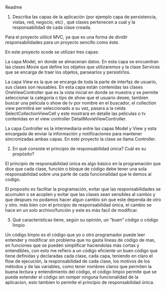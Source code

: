 
Readme

1. Describa las capas de la aplicación (por ejemplo capa de persistencia, vistas, red, negocio, etc) ,
qué clases pertenecen a cual  y la responsabilidad de cada clase creada.

Para el proyecto utilicé MVC, ya que es una forma de dividir responsabilidades para un proyecto sencillo como éste.

En este proyecto xcode se utilizan tres capas:

La capa Model, en donde se almacenan datos. En esta capa se encuentran las clases Movie que define los objetos que utilizaremos  y la clase Services que se encarga de traer los objetos, parsearlos y persistirlos.

La capa View es la que se encarga de toda la parte de interfaz de usuario, sus clases son reusables. En esta capa están contenidas las clases OneViewController que es la vista inicial en donde  se muestra y se permite seleccionar la categoria o tipo de show que el usuario desee, tambien buscar una pelicula o show de tv por nombre en el buscador, el collection view permitirá ser seleccionado a su vez, pasara a la celda  SelectCollectionViewCell y este mostrará en detalle las peliculas o tv contenidas  en el view controller DetailMovieViewController.

La capa Controller es la intermediaria entre las capas Model y View y esta encargada  de enviar la información y notificaciones para mantener sincronizadas ambas capas. En este proyecto la clase se llama Controller.

2. En qué consiste el principio de responsabilidad única? Cuál es su propósito?

El principio de responsabilidad única es algo básico en la programación que dice que cada clase, función o bloque de código  debe tener una sola responsabilidad sobre una parte de cada funcionalidad que le demos al codigo. 

El proposito es facilitar la programación, evitar que las responsabilidades se acumulen o se acoplen y evitar que las clases sean sensibles al cambio y que despues no podamos hacer algun cambio sin que este dependa de otro y otro. más bien con el principio de responsabilidad única, el cambio se hace en un solo archivo/función y este es más facil de modificar. 

3. Qué características tiene, según su opinión, un “buen” código o código limpio

Un código limpio es el código que yo o otro programador puede leer entender y modificar sin problema que no gasta lineas de código de mas, en funciones que se pueden simplificar haciendolas más cortas y entendibles, con esto me refiero a un código eficiente un buen código que tiene definidas y declaradas cada clase, cada capa, teniendo en claro el flow de ejecución, la responsabilidad de cada clase, los  motivos de los métodos y de las variables, como tener nombres claros que permiten la buena lectura y entendimiento del código, el código limpio permite que se pueda extender el código sin romper ninguna funcionalidad de la aplicacion, esto tambien lo permite el principio de responsabilidad única.
